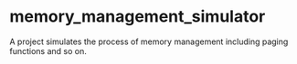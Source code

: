 # memory_management_simulator
A project simulates the process of memory management including paging functions and so on. 
